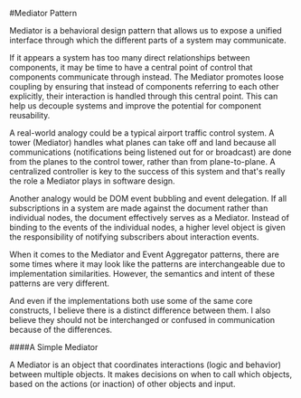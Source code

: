 #Mediator Pattern

Mediator is a behavioral design pattern that allows us to expose a unified interface through which the different parts of a system may communicate.


If it appears a system has too many direct relationships between components, it may be time to have a central point of control that components communicate through instead. The Mediator promotes loose coupling by ensuring that instead of components referring to each other explicitly, their interaction is handled through this central point. This can help us decouple systems and improve the potential for component reusability.

A real-world analogy could be a typical airport traffic control system. A tower (Mediator) handles what planes can take off and land because all communications (notifications being listened out for or broadcast) are done from the planes to the control tower, rather than from plane-to-plane. A centralized controller is key to the success of this system and that's really the role a Mediator plays in software design.

Another analogy would be DOM event bubbling and event delegation. If all subscriptions in a system are made against the document rather than individual nodes, the document effectively serves as a Mediator. Instead of binding to the events of the individual nodes, a higher level object is given the responsibility of notifying subscribers about interaction events.

When it comes to the Mediator and Event Aggregator patterns, there are some times where it may look like the patterns are interchangeable due to implementation similarities. However, the semantics and intent of these patterns are very different.

And even if the implementations both use some of the same core constructs, I believe there is a distinct difference between them. I also believe they should not be interchanged or confused in communication because of the differences.


####A Simple Mediator

A Mediator is an object that coordinates interactions (logic and behavior) between multiple objects. It makes decisions on when to call which objects, based on the actions (or inaction) of other objects and input.